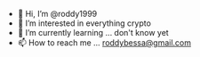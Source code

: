 - 👋 Hi, I’m @roddy1999
- 👀 I’m interested in everything crypto
- 🌱 I’m currently learning ... don't know yet
- 📫 How to reach me ... roddybessa@gmail.com

<!---
roddy1999/roddy1999 is a ✨ special ✨ repository because its `README.md` (this file) appears on your GitHub profile.
You can click the Preview link to take a look at your changes.
--->
